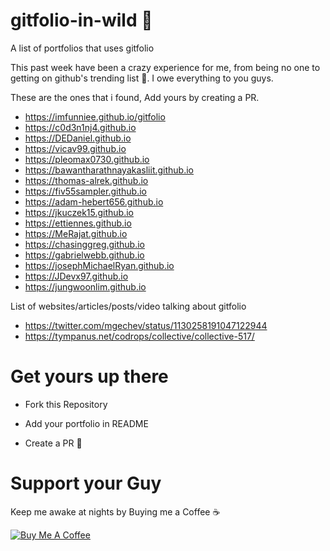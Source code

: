 # gitfolio-in-wild 🎉

A list of portfolios that uses gitfolio

This past week have been a crazy experience for me, from being no one to getting on github's trending list 👀. I owe everything to you guys.

These are the ones that i found, Add yours by creating a PR.

- https://imfunniee.github.io/gitfolio
- https://c0d3n1nj4.github.io
- https://DEDaniel.github.io
- https://vicav99.github.io
- https://pleomax0730.github.io
- https://bawantharathnayakasliit.github.io
- https://thomas-alrek.github.io
- https://fiv55sampler.github.io
- https://adam-hebert656.github.io
- https://jkuczek15.github.io
- https://ettiennes.github.io
- https://MeRajat.github.io
- https://chasinggreg.github.io
- https://gabrielwebb.github.io
- https://josephMichaelRyan.github.io
- https://JDevx97.github.io
- https://jungwoonlim.github.io

List of websites/articles/posts/video talking about gitfolio

- https://twitter.com/mgechev/status/1130258191047122944
- https://tympanus.net/codrops/collective/collective-517/


# Get yours up there

- Fork this Repository

- Add your portfolio in README
- Create a PR 🙌


# Support your Guy

Keep me awake at nights by Buying me a Coffee ☕

<a href="https://www.buymeacoffee.com/imfunniee" target="_blank"><img src="https://www.buymeacoffee.com/assets/img/custom_images/orange_img.png" alt="Buy Me A Coffee" style="height: auto !important;width: auto !important;"></a>
